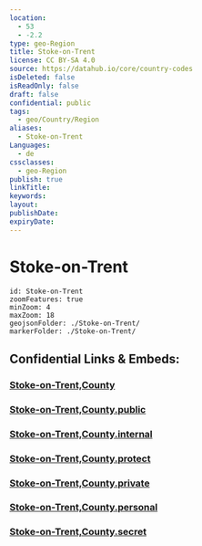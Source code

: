 ```yaml
---
location:
  - 53
  - -2.2
type: geo-Region
title: Stoke-on-Trent
license: CC BY-SA 4.0
source: https://datahub.io/core/country-codes
isDeleted: false
isReadOnly: false
draft: false
confidential: public
tags:
  - geo/Country/Region
aliases:
  - Stoke-on-Trent
Languages:
  - de
cssclasses:
  - geo-Region
publish: true
linkTitle:
keywords:
layout:
publishDate:
expiryDate:
---
```


# Stoke-on-Trent

```leaflet
id: Stoke-on-Trent
zoomFeatures: true 
minZoom: 4 
maxZoom: 18
geojsonFolder: ./Stoke-on-Trent/
markerFolder: ./Stoke-on-Trent/
```


## Confidential Links & Embeds: 

### [Stoke-on-Trent,County](/_Standards/Earth/Continent/Europe/Europe~North/UK/England/Regions~England/West_Midlands,Region/Stoke-on-Trent,County.md) 

### [Stoke-on-Trent,County.public](/_public/Earth/Continent/Europe/Europe~North/UK/England/Regions~England/West_Midlands,Region/Stoke-on-Trent,County.public.md) 

### [Stoke-on-Trent,County.internal](/_internal/Earth/Continent/Europe/Europe~North/UK/England/Regions~England/West_Midlands,Region/Stoke-on-Trent,County.internal.md) 

### [Stoke-on-Trent,County.protect](/_protect/Earth/Continent/Europe/Europe~North/UK/England/Regions~England/West_Midlands,Region/Stoke-on-Trent,County.protect.md) 

### [Stoke-on-Trent,County.private](/_private/Earth/Continent/Europe/Europe~North/UK/England/Regions~England/West_Midlands,Region/Stoke-on-Trent,County.private.md) 

### [Stoke-on-Trent,County.personal](/_personal/Earth/Continent/Europe/Europe~North/UK/England/Regions~England/West_Midlands,Region/Stoke-on-Trent,County.personal.md) 

### [Stoke-on-Trent,County.secret](/_secret/Earth/Continent/Europe/Europe~North/UK/England/Regions~England/West_Midlands,Region/Stoke-on-Trent,County.secret.md)

